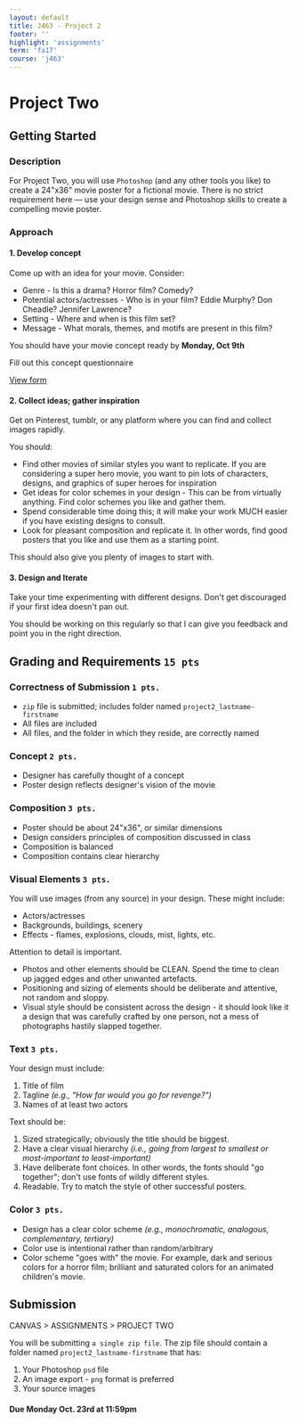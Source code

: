 ```yaml
---
layout: default
title: J463 - Project 2
footer: ''
highlight: 'assignments'
term: 'fa17'
course: 'j463'
---
```


# Project Two
## Getting Started
### Description
For Project Two, you will use `Photoshop` (and any other tools you like) to create a 24"x36" movie poster for a fictional movie. There is no strict requirement here &mdash; use your design sense and Photoshop skills to create a compelling movie poster.

### Approach
#### 1. Develop concept
Come up with an idea for your movie. Consider:
 * Genre - Is this a drama? Horror film? Comedy?
 * Potential actors/actresses - Who is in your film? Eddie Murphy? Don Cheadle? Jennifer Lawrence?
 * Setting - Where and when is this film set?
 * Message - What morals, themes, and motifs are present in this film?

You should have your movie concept ready by __Monday, Oct 9th__

  <div class="card-block">
    <p class="card-text">Fill out this concept questionnaire</p>
    <a href="https://goo.gl/forms/bFU04Z7N2DsTdRsk2" class="btn btn-primary" target="_blank">View form</a>
  </div>

#### 2. Collect ideas; gather inspiration
Get on Pinterest, tumblr, or any platform where you can find and collect images rapidly.

You should:
 * Find other movies of similar styles you want to replicate. If you are considering a super hero movie, you want to pin lots of characters, designs, and graphics of super heroes for inspiration
 * Get ideas for color schemes in your design - This can be from virtually anything. Find color schemes you like and gather them.
 * Spend considerable time doing this; it will make your work MUCH easier if you have existing designs to consult.
 * Look for pleasant composition and replicate it. In other words, find good posters that you like and use them as a starting point.

This should also give you plenty of images to start with.

#### 3. Design and Iterate
Take your time experimenting with different designs. Don't get discouraged if your first idea doesn't pan out.

You should be working on this regularly so that I can give you feedback and point you in the right direction.

## Grading and Requirements `15 pts`
### Correctness of Submission `1 pts.`
 * `zip` file is submitted; includes folder named `project2_lastname-firstname`
 * All files are included
 * All files, and the folder in which they reside, are correctly named

### Concept `2 pts.`
 * Designer has carefully thought of a concept
 * Poster design reflects designer's vision of the movie

### Composition `3 pts.`
 * Poster should be about 24"x36", or similar dimensions
 * Design considers principles of composition discussed in class
 * Composition is balanced
 * Composition contains clear hierarchy

### Visual Elements `3 pts.`
You will use images (from any source) in your design. These might include:
 * Actors/actresses
 * Backgrounds, buildings, scenery
 * Effects - flames, explosions, clouds, mist, lights, etc.

Attention to detail is important.
 * Photos and other elements should be CLEAN. Spend the time to clean up jagged edges and other unwanted artefacts.
 * Positioning and sizing of elements should be deliberate and attentive, not random and sloppy.
 * Visual style should be consistent across the design - it should look like it a design that was carefully crafted by one person, not a mess of photographs hastily slapped together.

### Text `3 pts.`
Your design must include:

1. Title of film
2. Tagline _(e.g., "How far would you go for revenge?")_
3. Names of at least two actors

Text should be:

1. Sized strategically; obviously the title should be biggest.
2. Have a clear visual hierarchy _(i.e., going from largest to smallest or most-important to least-important)_
3. Have deliberate font choices. In other words, the fonts should "go together"; don't use fonts of wildly different styles.
4. Readable. Try to match the style of other successful posters.

### Color `3 pts.`
 * Design has a clear color scheme _(e.g., monochromatic, analogous, complementary, tertiary)_
 * Color use is intentional rather than random/arbitrary
 * Color scheme "goes with" the movie. For example, dark and serious colors for a horror film; brilliant and saturated colors for an animated children's movie.

## Submission
CANVAS > ASSIGNMENTS > PROJECT TWO

You will be submitting `a single zip file`. The zip file should contain a folder named `project2_lastname-firstname` that has:

 1. Your Photoshop `psd` file
 2. An image export - `png` format is preferred
 3. Your source images

#### **Due Monday Oct. 23rd at 11:59pm**